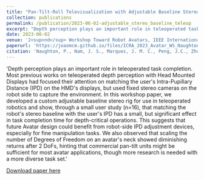 ```yaml
---
title: "Pan-Tilt-Roll Televisualization with Adjustable Baseline Stereo"
collection: publications
permalink: /publication/2023-06-02-adjustable_stereo_baseline_teleop
excerpt: "Depth perception plays an important role in teleoperated task completion. Most previous works on teleoperated depth perception with Head Mounted Displays had focused their attention on matching the user`s Intra-Pupillary Distance (IPD) on the HMD's displays, but used fixed stereo cameras on the robot side to capture the environment. In this workahop paper, we developed a custom adjustable baseline stereo rig for use in teleoperated robotics and show, through a small user study (n=16), that matching the robot`s stereo baseline with the user`s IPD has a small, but significant effect in task completion time for depth-critical operations. This suggests that future Avatar design could benefit from robot-side IPD adjustment devices, especially for fine manipulation tasks. We also observed that scaling the number of Degrees of Freedom on an avatar's neck showed diminishing returns after 2 DoFs, hinting that commercial pan-tilt units might be sufficient for most avatar applications, though more research is needed with a more diverse task set."
date: 2023-06-02
venue: '2<sup>nd</sup> Workshop Toward Robot Avatars, IEEE International Conference on Robotics and Automation (ICRA)'
paperurl: 'https://joaomcm.github.io/files/ICRA_2023_Avatar_WS_Naughton_Nam_Marques.pdf'
citation: 'Naughton, P., Nam, J. S., Marques, J. M. C., Peng, J.C., Zhu, Y., Kong, Q., Hauser, K. (2023). &quot Pan-Tilt-Roll Televisualization with Adjustable Baseline Stereo &quot. In 2nd Workshop Toward Robot Avatars, IEEE International Conference on Robotics and Automation <i>ICRA</i>'
---
```

'Depth perception plays an important role in teleoperated task completion. Most previous works on teleoperated depth perception with Head Mounted Displays had focused their attention on matching the user's Intra-Pupillary Distance (IPD) on the HMD's displays, but used fixed stereo cameras on the robot side to capture the environment. In this workshop paper, we developed a custom adjustable baseline stereo rig for use in teleoperated robotics and show, through a small user study (n=16), that matching the robot's stereo baseline with the user's IPD has a small, but significant effect in task completion time for depth-critical operations. This suggests that future Avatar design could benefit from robot-side IPD adjustment devices, especially for fine manipulation tasks. We also observed that scaling the number of Degrees of Freedom on an avatar's neck showed diminishing returns after 2 DoFs, hinting that commercial pan-tilt units might be sufficient for most avatar applications, though more research is needed with a more diverse task set.'

[Download paper here](https://joaomcm.github.io/files/ICRA_2023_Avatar_WS_Naughton_Nam_Marques.pdf)
